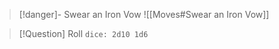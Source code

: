 > [!danger]- Swear an Iron Vow
> ![[Moves#Swear an Iron Vow]]

> [!Question] Roll
> `dice: 2d10 1d6`